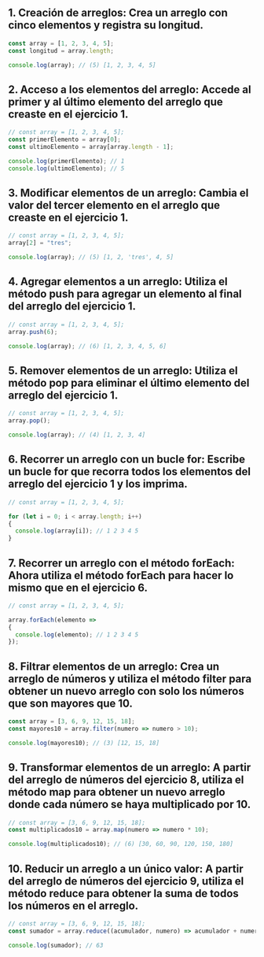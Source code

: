 ## 1. Creación de arreglos: Crea un arreglo con cinco elementos y registra su longitud.

``` js
const array = [1, 2, 3, 4, 5];
const longitud = array.length;

console.log(array); // (5) [1, 2, 3, 4, 5]
```

## 2. Acceso a los elementos del arreglo: Accede al primer y al último elemento del arreglo que creaste en el ejercicio 1.

``` js
// const array = [1, 2, 3, 4, 5];
const primerElemento = array[0];
const ultimoElemento = array[array.length - 1];

console.log(primerElemento); // 1
console.log(ultimoElemento); // 5
```

## 3. Modificar elementos de un arreglo: Cambia el valor del tercer elemento en el arreglo que creaste en el ejercicio 1.

``` js
// const array = [1, 2, 3, 4, 5];
array[2] = "tres";

console.log(array); // (5) [1, 2, 'tres', 4, 5]
```

## 4. Agregar elementos a un arreglo: Utiliza el método push para agregar un elemento al final del arreglo del ejercicio 1.

``` js
// const array = [1, 2, 3, 4, 5];
array.push(6);

console.log(array); // (6) [1, 2, 3, 4, 5, 6]
```

## 5. Remover elementos de un arreglo: Utiliza el método pop para eliminar el último elemento del arreglo del ejercicio 1.

``` js
// const array = [1, 2, 3, 4, 5];
array.pop();

console.log(array); // (4) [1, 2, 3, 4]
```

## 6. Recorrer un arreglo con un bucle for: Escribe un bucle for que recorra todos los elementos del arreglo del ejercicio 1 y los imprima.

``` js
// const array = [1, 2, 3, 4, 5];

for (let i = 0; i < array.length; i++) 
{
  console.log(array[i]); // 1 2 3 4 5
}
```

## 7. Recorrer un arreglo con el método forEach: Ahora utiliza el método forEach para hacer lo mismo que en el ejercicio 6.

``` js
// const array = [1, 2, 3, 4, 5];

array.forEach(elemento => 
{
  console.log(elemento); // 1 2 3 4 5
});
```

## 8. Filtrar elementos de un arreglo: Crea un arreglo de números y utiliza el método filter para obtener un nuevo arreglo con solo los números que son mayores que 10.

``` js
const array = [3, 6, 9, 12, 15, 18];
const mayores10 = array.filter(numero => numero > 10);

console.log(mayores10); // (3) [12, 15, 18]
```

## 9. Transformar elementos de un arreglo: A partir del arreglo de números del ejercicio 8, utiliza el método map para obtener un nuevo arreglo donde cada número se haya multiplicado por 10.

``` js
// const array = [3, 6, 9, 12, 15, 18];
const multiplicados10 = array.map(numero => numero * 10);

console.log(multiplicados10); // (6) [30, 60, 90, 120, 150, 180]
```

## 10. Reducir un arreglo a un único valor: A partir del arreglo de números del ejercicio 9, utiliza el método reduce para obtener la suma de todos los números en el arreglo.

``` js
// const array = [3, 6, 9, 12, 15, 18];
const sumador = array.reduce((acumulador, numero) => acumulador + numero, 0);

console.log(sumador); // 63
```